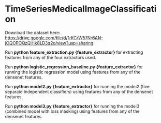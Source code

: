 # TimeSeriesMedicalImageClassification

Download the dataset here: https://drive.google.com/file/d/1rKGrW57Nr6AN-jOQOPOQzQiHk8LD3q2o/view?usp=sharing

Run
**python feature_extraction.py {feature_extractor}**
for extracting features from any of the four extractors used.

Run
**python logistic_regression_baseline.py {feature_extractor}**
for running the logistic regression model using features from any of the densenet features.

Run
**python model2.py {feature_extractor}**
for running the model2 (five separate independent classifiers) using features from any of the densenet features.

Run
**python model3.py {feature_extractor}**
for running the model3 (combined model with loss masking) using features from any of the densenet features.
